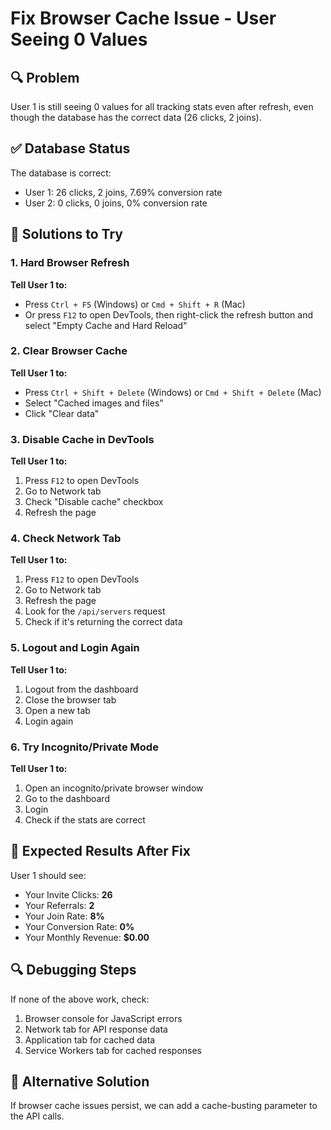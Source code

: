 # Fix Browser Cache Issue - User Seeing 0 Values

## 🔍 Problem
User 1 is still seeing 0 values for all tracking stats even after refresh, even though the database has the correct data (26 clicks, 2 joins).

## ✅ Database Status
The database is correct:
- User 1: 26 clicks, 2 joins, 7.69% conversion rate
- User 2: 0 clicks, 0 joins, 0% conversion rate

## 🔧 Solutions to Try

### 1. Hard Browser Refresh
**Tell User 1 to:**
- Press `Ctrl + F5` (Windows) or `Cmd + Shift + R` (Mac)
- Or press `F12` to open DevTools, then right-click the refresh button and select "Empty Cache and Hard Reload"

### 2. Clear Browser Cache
**Tell User 1 to:**
- Press `Ctrl + Shift + Delete` (Windows) or `Cmd + Shift + Delete` (Mac)
- Select "Cached images and files"
- Click "Clear data"

### 3. Disable Cache in DevTools
**Tell User 1 to:**
1. Press `F12` to open DevTools
2. Go to Network tab
3. Check "Disable cache" checkbox
4. Refresh the page

### 4. Check Network Tab
**Tell User 1 to:**
1. Press `F12` to open DevTools
2. Go to Network tab
3. Refresh the page
4. Look for the `/api/servers` request
5. Check if it's returning the correct data

### 5. Logout and Login Again
**Tell User 1 to:**
1. Logout from the dashboard
2. Close the browser tab
3. Open a new tab
4. Login again

### 6. Try Incognito/Private Mode
**Tell User 1 to:**
1. Open an incognito/private browser window
2. Go to the dashboard
3. Login
4. Check if the stats are correct

## 🧪 Expected Results After Fix
User 1 should see:
- Your Invite Clicks: **26**
- Your Referrals: **2**
- Your Join Rate: **8%**
- Your Conversion Rate: **0%**
- Your Monthly Revenue: **$0.00**

## 🔍 Debugging Steps
If none of the above work, check:
1. Browser console for JavaScript errors
2. Network tab for API response data
3. Application tab for cached data
4. Service Workers tab for cached responses

## 📱 Alternative Solution
If browser cache issues persist, we can add a cache-busting parameter to the API calls.
